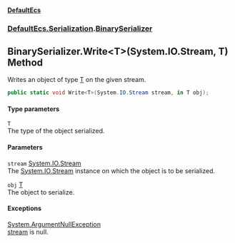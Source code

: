 #### [DefaultEcs](./index.md 'index')
### [DefaultEcs.Serialization](./DefaultEcs-Serialization.md 'DefaultEcs.Serialization').[BinarySerializer](./DefaultEcs-Serialization-BinarySerializer.md 'DefaultEcs.Serialization.BinarySerializer')
## BinarySerializer.Write&lt;T&gt;(System.IO.Stream, T) Method
Writes an object of type [T](#DefaultEcs-Serialization-BinarySerializer-Write-T-(System-IO-Stream_T)-T 'DefaultEcs.Serialization.BinarySerializer.Write&lt;T&gt;(System.IO.Stream, T).T') on the given stream.  
```C#
public static void Write<T>(System.IO.Stream stream, in T obj);
```
#### Type parameters
<a name='DefaultEcs-Serialization-BinarySerializer-Write-T-(System-IO-Stream_T)-T'></a>
`T`  
The type of the object serialized.  
  
#### Parameters
<a name='DefaultEcs-Serialization-BinarySerializer-Write-T-(System-IO-Stream_T)-stream'></a>
`stream` [System.IO.Stream](https://docs.microsoft.com/en-us/dotnet/api/System.IO.Stream 'System.IO.Stream')  
The [System.IO.Stream](https://docs.microsoft.com/en-us/dotnet/api/System.IO.Stream 'System.IO.Stream') instance on which the object is to be serialized.  
  
<a name='DefaultEcs-Serialization-BinarySerializer-Write-T-(System-IO-Stream_T)-obj'></a>
`obj` [T](#DefaultEcs-Serialization-BinarySerializer-Write-T-(System-IO-Stream_T)-T 'DefaultEcs.Serialization.BinarySerializer.Write&lt;T&gt;(System.IO.Stream, T).T')  
The object to serialize.  
  
#### Exceptions
[System.ArgumentNullException](https://docs.microsoft.com/en-us/dotnet/api/System.ArgumentNullException 'System.ArgumentNullException')  
[stream](#DefaultEcs-Serialization-BinarySerializer-Write-T-(System-IO-Stream_T)-stream 'DefaultEcs.Serialization.BinarySerializer.Write&lt;T&gt;(System.IO.Stream, T).stream') is null.  
